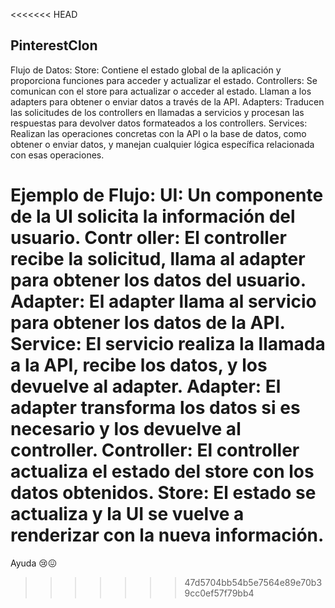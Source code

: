 <<<<<<< HEAD
## PinterestClon

Flujo de Datos:
Store: Contiene el estado global de la aplicación y proporciona funciones para acceder y actualizar el estado.
Controllers: Se comunican con el store para actualizar o acceder al estado. Llaman a los adapters para obtener o enviar datos a través de la API.
Adapters: Traducen las solicitudes de los controllers en llamadas a servicios y procesan las respuestas para devolver datos formateados a los controllers.
Services: Realizan las operaciones concretas con la API o la base de datos, como obtener o enviar datos, y manejan cualquier lógica específica relacionada con esas operaciones.

Ejemplo de Flujo:
UI: Un componente de la UI solicita la información del usuario.
Contr
oller: El controller recibe la solicitud, llama al adapter para obtener los datos del usuario.
Adapter: El adapter llama al servicio para obtener los datos de la API.
Service: El servicio realiza la llamada a la API, recibe los datos, y los devuelve al adapter.
Adapter: El adapter transforma los datos si es necesario y los devuelve al controller.
Controller: El controller actualiza el estado del store con los datos obtenidos.
Store: El estado se actualiza y la UI se vuelve a renderizar con la nueva información.
=======
Ayuda 😢😖
>>>>>>> 47d5704bb54b5e7564e89e70b39cc0ef57f79bb4
